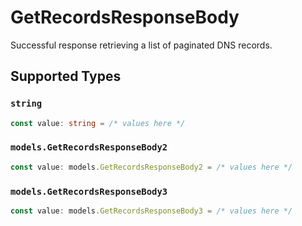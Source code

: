 # GetRecordsResponseBody

Successful response retrieving a list of paginated DNS records.


## Supported Types

### `string`

```typescript
const value: string = /* values here */
```

### `models.GetRecordsResponseBody2`

```typescript
const value: models.GetRecordsResponseBody2 = /* values here */
```

### `models.GetRecordsResponseBody3`

```typescript
const value: models.GetRecordsResponseBody3 = /* values here */
```

